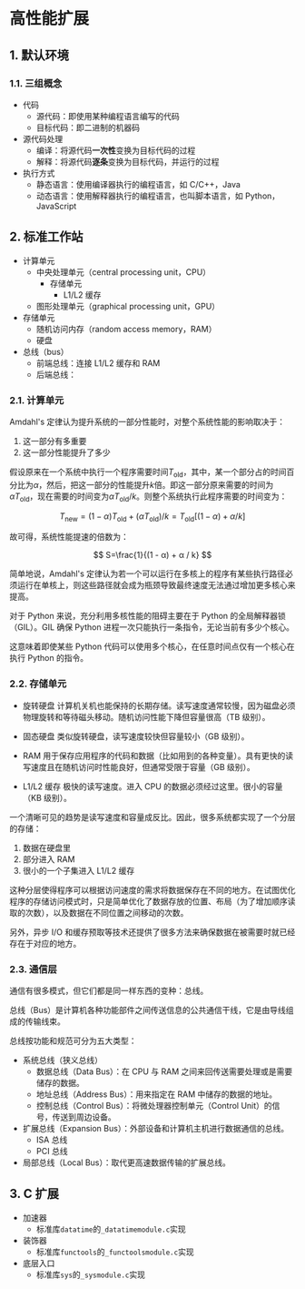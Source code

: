# 高性能扩展

## 1. 默认环境

### 1.1. 三组概念

- 代码
  - 源代码：即使用某种编程语言编写的代码
  - 目标代码：即二进制的机器码
- 源代码处理
  - 编译：将源代码**一次性**变换为目标代码的过程
  - 解释：将源代码**逐条**变换为目标代码，并运行的过程
- 执行方式
  - 静态语言：使用编译器执行的编程语言，如 C/C++，Java
  - 动态语言：使用解释器执行的编程语言，也叫脚本语言，如 Python，JavaScript

## 2. 标准工作站

- 计算单元
  - 中央处理单元（central processing unit，CPU）
    - 存储单元
      - L1/L2 缓存
  - 图形处理单元（graphical processing unit，GPU）
- 存储单元
  - 随机访问内存（random access memory，RAM）
  - 硬盘
- 总线（bus）
  - 前端总线：连接 L1/L2 缓存和 RAM
  - 后端总线：

### 2.1. 计算单元

Amdahl's 定律认为提升系统的一部分性能时，对整个系统性能的影响取决于：

1. 这一部分有多重要
2. 这一部分性能提升了多少

假设原来在一个系统中执行一个程序需要时间$T_\mathrm{old}$，其中，某一个部分占的时间百分比为$α$，然后，把这一部分的性能提升$k$倍。即这一部分原来需要的时间为$αT_\mathrm{old}$，现在需要的时间变为$αT_\mathrm{old}/k$。则整个系统执行此程序需要的时间变为：

$$
T_\mathrm{new} = (1 - α) T_\mathrm{old} + (α T_\mathrm{old}) / k = T_\mathrm{old}[(1 - α) + α / k]
$$

故可得，系统性能提速的倍数为：

$$
S=\frac{1}{(1 - α) + α / k}
$$

简单地说，Amdahl's 定律认为若一个可以运行在多核上的程序有某些执行路径必须运行在单核上，则这些路径就会成为瓶颈导致最终速度无法通过增加更多核心来提高。

对于 Python 来说，充分利用多核性能的阻碍主要在于 Python 的全局解释器锁（GIL）。GIL 确保 Python 进程一次只能执行一条指令，无论当前有多少个核心。

这意味着即使某些 Python 代码可以使用多个核心，在任意时间点仅有一个核心在执行 Python 的指令。

### 2.2. 存储单元

- 旋转硬盘
  计算机关机也能保持的长期存储。读写速度通常较慢，因为磁盘必须物理旋转和等待磁头移动。随机访问性能下降但容量很高（TB 级别）。

- 固态硬盘
  类似旋转硬盘，读写速度较快但容量较小（GB 级别）。

- RAM
  用于保存应用程序的代码和数据（比如用到的各种变量）。具有更快的读写速度且在随机访问时性能良好，但通常受限于容量（GB 级别）。

- L1/L2 缓存
  极快的读写速度。进入 CPU 的数据必须经过这里。很小的容量（KB 级别）。

一个清晰可见的趋势是读写速度和容量成反比。因此，很多系统都实现了一个分层的存储：

1. 数据在硬盘里
2. 部分进入 RAM
3. 很小的一个子集进入 L1/L2 缓存

这种分层使得程序可以根据访问速度的需求将数据保存在不同的地方。在试图优化程序的存储访问模式时，只是简单优化了数据存放的位置、布局（为了增加顺序读取的次数），以及数据在不同位置之间移动的次数。

另外，异步 I/O 和缓存预取等技术还提供了很多方法来确保数据在被需要时就已经存在于对应的地方。

### 2.3. 通信层

通信有很多模式，但它们都是同一样东西的变种：总线。

总线（Bus）是计算机各种功能部件之间传送信息的公共通信干线，它是由导线组成的传输线束。

总线按功能和规范可分为五大类型：

- 系统总线（狭义总线）
  - 数据总线（Data Bus）：在 CPU 与 RAM 之间来回传送需要处理或是需要储存的数据。
  - 地址总线（Address Bus）：用来指定在 RAM 中储存的数据的地址。
  - 控制总线（Control Bus）：将微处理器控制单元（Control Unit）的信号，传送到周边设备。
- 扩展总线（Expansion Bus）：外部设备和计算机主机进行数据通信的总线。
  - ISA 总线
  - PCI 总线
- 局部总线（Local Bus）：取代更高速数据传输的扩展总线。

## 3. C 扩展

- 加速器
  - 标准库`datatime`的`_datatimemodule.c`实现
- 装饰器
  - 标准库`functools`的`_functoolsmodule.c`实现
- 底层入口
  - 标准库`sys`的`_sysmodule.c`实现
